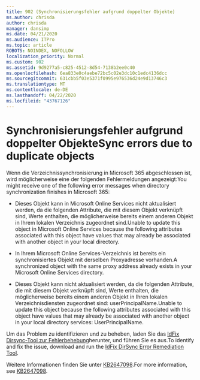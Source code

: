 ```yaml
---
title: 902 (Synchronisierungsfehler aufgrund doppelter Objekte)
ms.author: chrisda
author: chrisda
manager: dansimp
ms.date: 04/21/2020
ms.audience: ITPro
ms.topic: article
ROBOTS: NOINDEX, NOFOLLOW
localization_priority: Normal
ms.custom: 902
ms.assetid: 9d9277a5-c825-4512-8d54-7138b2ee0c40
ms.openlocfilehash: 6ea833e0c4aebe72bc5c02e3dc10c1edc4136dcc
ms.sourcegitcommit: 631cbb5f03e5371f0995e976536d24e9d13746c3
ms.translationtype: MT
ms.contentlocale: de-DE
ms.lasthandoff: 04/22/2020
ms.locfileid: "43767126"
---
```

# <a name="sync-errors-due-to-duplicate-objects"></a><span data-ttu-id="4ca28-102">Synchronisierungsfehler aufgrund doppelter Objekte</span><span class="sxs-lookup"><span data-stu-id="4ca28-102">Sync errors due to duplicate objects</span></span>

<span data-ttu-id="4ca28-103">Wenn die Verzeichnissynchronisierung in Microsoft 365 abgeschlossen ist, wird möglicherweise eine der folgenden Fehlermeldungen angezeigt:</span><span class="sxs-lookup"><span data-stu-id="4ca28-103">You might receive one of the following error messages when directory synchronization finishes in Microsoft 365:</span></span>

- <span data-ttu-id="4ca28-104">Dieses Objekt kann in Microsoft Online Services nicht aktualisiert werden, da die folgenden Attribute, die mit diesem Objekt verknüpft sind, Werte enthalten, die möglicherweise bereits einem anderen Objekt in Ihrem lokalen Verzeichnis zugeordnet sind.</span><span class="sxs-lookup"><span data-stu-id="4ca28-104">Unable to update this object in Microsoft Online Services because the following attributes associated with this object have values that may already be associated with another object in your local directory.</span></span>

- <span data-ttu-id="4ca28-105">In Ihrem Microsoft Online Services-Verzeichnis ist bereits ein synchronisiertes Objekt mit derselben Proxyadresse vorhanden.</span><span class="sxs-lookup"><span data-stu-id="4ca28-105">A synchronized object with the same proxy address already exists in your Microsoft Online Services directory.</span></span>

- <span data-ttu-id="4ca28-106">Dieses Objekt kann nicht aktualisiert werden, da die folgenden Attribute, die mit diesem Objekt verknüpft sind, Werte enthalten, die möglicherweise bereits einem anderen Objekt in Ihren lokalen Verzeichnisdiensten zugeordnet sind: userPrincipalName.</span><span class="sxs-lookup"><span data-stu-id="4ca28-106">Unable to update this object because the following attributes associated with this object have values that may already be associated with another object in your local directory services: UserPrincipalName.</span></span>

<span data-ttu-id="4ca28-107">Um das Problem zu identifizieren und zu beheben, laden Sie das [IdFix Dirsync-Tool zur Fehlerbehebung](https://www.microsoft.com/download/details.aspx?id=36832)herunter, und führen Sie es aus.</span><span class="sxs-lookup"><span data-stu-id="4ca28-107">To identify and fix the issue, download and run the [IdFix DirSync Error Remediation Tool](https://www.microsoft.com/download/details.aspx?id=36832).</span></span>

<span data-ttu-id="4ca28-108">Weitere Informationen finden Sie unter [KB2647098](https://support.microsoft.com/help/2647098/duplicate-or-invalid-attributes-prevent-directory-synchronization-in-o).</span><span class="sxs-lookup"><span data-stu-id="4ca28-108">For more information, see [KB2647098](https://support.microsoft.com/help/2647098/duplicate-or-invalid-attributes-prevent-directory-synchronization-in-o).</span></span>
